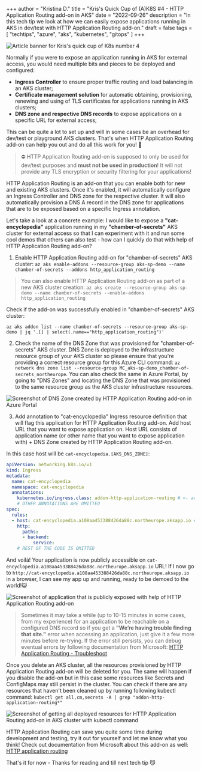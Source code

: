 +++
author = "Kristina D."
title = "Kris's Quick Cup of (A)K8S #4 - HTTP Application Routing add-on in AKS"
date = "2022-09-26"
description = "In this tech tip we look at how we can easily expose applications running in AKS in dev/test with HTTP Application Routing add-on."
draft = false
tags = [
    "techtips",
    "azure",
    "aks",
    "kubernetes",
    "gitops"
]
+++

![Article banner for Kris's quick cup of K8s number 4](../../images/tech_tips/techtip_13.png)

Normally if you were to expose an application running in AKS for external access, you would need multiple bits and pieces to be deployed and configured:

* **Ingress Controller** to ensure proper traffic routing and load balancing in an AKS cluster;
* **Certificate management solution** for automatic obtaining, provisioning, renewing and using of TLS certificates for applications running in AKS clusters;
* **DNS zone and respective DNS records** to expose applications on a specific URL for external access; 

This can be quite a lot to set up and will in some cases be an overhead for dev/test or playground AKS clusters. That's when HTTP Application Routing add-on can help you out and do all this work for you! 🚀

> ⛔️ HTTP Application Routing add-on is supposed to only be used for dev/test purposes and **must not be used in production**! It will not provide any TLS encryption or security filtering for your applications!

HTTP Application Routing is an add-on that you can enable both for new and existing AKS clusters. Once it's enabled, it will automatically configure an Ingress Controller and DNS zone for the respective cluster. It will also automatically provision a DNS A record in the DNS zone for applications that are to be exposed based on a specific Ingress annotation.

Let's take a look at a concrete example: I would like to expose a **"cat-encyclopedia"** application running in my **"chamber-of-secrets"** AKS cluster for external access so that I can experiment with it and run some cool demos that others can also test - how can I quickly do that with help of HTTP Application Routing add-on?

1. Enable HTTP Application Routing add-on for "chamber-of-secrets" AKS cluster: 
```az aks enable-addons --resource-group aks-sp-demo --name chamber-of-secrets --addons http_application_routing```

> You can also enable HTTP Application Routing add-on as part of a new AKS cluster creation: ```az aks create --resource-group aks-sp-demo --name chamber-of-secrets --enable-addons http_application_routing```

Check if the add-on was successfully enabled in "chamber-of-secrets" AKS cluster: 

```az aks addon list --name chamber-of-secrets --resource-group aks-sp-demo | jq '.[] | select(.name=="http_application_routing")'```

2. Check the name of the DNS Zone that was provisioned for "chamber-of-secrets" AKS cluster. DNS Zone is deployed to the infrastructure resource group of your AKS cluster so please ensure that you're providing a correct resource group for this Azure CLI command: ```az network dns zone list --resource-group MC_aks-sp-demo_chamber-of-secrets_northeurope```. You can also check the same in Azure Portal, by going to "DNS Zones" and locating the DNS Zone that was provisioned to the same resource group as the AKS cluster infrastructure resources.

![Screenshot of DNS Zone created by HTTP Application Routing add-on in Azure Portal](../../images/tech_tips/aks_addon_dns_zone.png)

3. Add annotation to "cat-encyclopedia" Ingress resource definition that will flag this application for HTTP Application Routing add-on. Add host URL that you want to expose application on. Host URL consists of application name (or other name that you want to expose application with) + DNS Zone created by HTTP Application Routing add-on. 

In this case host will be ```cat-encyclopedia.[AKS_DNS_ZONE]```:

```yaml
apiVersion: networking.k8s.io/v1
kind: Ingress
metadata:
  name: cat-encyclopedia
  namespace: cat-encyclopedia
  annotations:
    kubernetes.io/ingress.class: addon-http-application-routing # <- add this annotation to flag the app for HTTP Application Routing add-on
    # OTHER ANNOTATIONS ARE OMITTED
spec:
  rules:
  - host: cat-encyclopedia.a108aa453388426da88c.northeurope.aksapp.io # <- update this property with your application's host URL
    http:
      paths:
      - backend:
          service:
    # REST OF THE CODE IS OMITTED
```

And voilà! Your application is now publicly accessible on ```cat-encyclopedia.a108aa453388426da88c.northeurope.aksapp.io``` URL! If I now go to ```http://cat-encyclopedia.a108aa453388426da88c.northeurope.aksapp.io``` in a browser, I can see my app up and running, ready to be demoed to the world!😺

![Screenshot of application that is publicly exposed with help of HTTP Application Routing add-on](../../images/tech_tips/aks-addon-onlineapp.png)


> Sometimes it may take a while (up to 10-15 minutes in some cases, from my experience) for an application to be reachable on a configured DNS record so if you get a **"We’re having trouble finding that site."** error when accessing an application, just give it a few more minutes before re-trying. If the error still persists, you can debug eventual errors by following documentation from Microsoft: [HTTP Application Routing - Troubleshoot](https://learn.microsoft.com/en-us/azure/aks/http-application-routing#troubleshoot)

Once you delete an AKS cluster, all the resources provisioned by HTTP Application Routing add-on will be deleted for you. The same will happen if you disable the add-on but in this case some resources like Secrets and ConfigMaps may still persist in the cluster. You can check if there are any resources that haven't been cleaned up by running following kubectl command: ```kubectl get all,cm,secrets -A | grep "addon-http-application-routing*"```

![Screenshot of getting all deployed resources for HTTP Application Routing add-on in AKS cluster with kubectl command](../../images/tech_tips/aks_addon_getallcmd.png)


HTTP Application Routing can save you quite some time during development and testing, try it out for yourself and let me know what you think! Check out documentation from Microsoft about this add-on as well: [HTTP application routing](https://learn.microsoft.com/en-us/azure/aks/http-application-routing)

That\'s it for now - Thanks for reading and till next tech tip 😼
